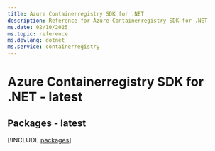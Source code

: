 ```yaml
---
title: Azure Containerregistry SDK for .NET
description: Reference for Azure Containerregistry SDK for .NET
ms.date: 02/10/2025
ms.topic: reference
ms.devlang: dotnet
ms.service: containerregistry
---
```

# Azure Containerregistry SDK for .NET - latest
## Packages - latest
[!INCLUDE [packages](containerregistry-index.md)]